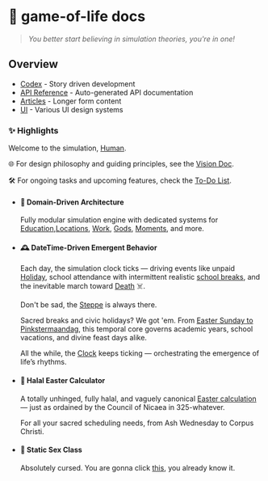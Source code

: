 # 🧬 game-of-life docs

> _You better start believing in simulation theories, you're in one!_

## Overview

- [Codex](codex/) - Story driven development
- [API Reference](api/) - Auto-generated API documentation
- [Articles](articles/) - Longer form content
- [UI](ui/) - Various UI design systems

### ✨ Highlights

Welcome to the simulation, [Human](xref:Humans.Human).

 🌐 For design philosophy and guiding principles, see the [Vision Doc](articles/vision.md).

 🛠️ For ongoing tasks and upcoming features, check the [To-Do List](articles/to-dos.md).

- #### 🧠 Domain-Driven Architecture

  Fully modular simulation engine with dedicated systems for [Education](xref:Education),[Locations](xref:Locations), [Work](xref:Work), [Gods](xref:Gods), [Moments](xref:Domain.Moments), and more.

- #### 🕰️ DateTime-Driven Emergent Behavior

  Each day, the simulation clock ticks — driving events like unpaid [Holiday](xref:Time.Holiday), school attendance with intermittent realistic [school breaks](xref:Education.SchoolBreakTypes), and the inevitable march toward [Death](xref:Domain.Moments.DeathMoment) ☠️.

  Don't be sad, the [Steppe](xref:Life.Steppe) is always there.

  Sacred breaks and civic holidays? We got 'em. From [Easter Sunday to Pinkstermaandag](xref:Time.Calendar), this temporal core governs academic years, school vacations, and divine feast days alike.

  All the while, the [Clock](xref:Time.Clock) keeps ticking — orchestrating the emergence of life’s rhythms.

- #### 🌅 Halal Easter Calculator

  A totally unhinged, fully halal, and vaguely canonical [Easter calculation](xref:Gods.Religion) — just as ordained by the Council of Nicaea in 325-whatever.

  For all your sacred scheduling needs, from Ash Wednesday to Corpus Christi.

- #### 🍆 Static Sex Class

  Absolutely cursed. You are gonna click [this](xref:Gods.Sex), you already know it.
